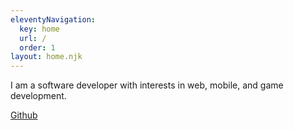 ```yaml
---
eleventyNavigation:
  key: home
  url: /
  order: 1
layout: home.njk
---
```


I am a software developer with interests in web, mobile, and game development.


[Github](https://github.com/donovanolivarez)
